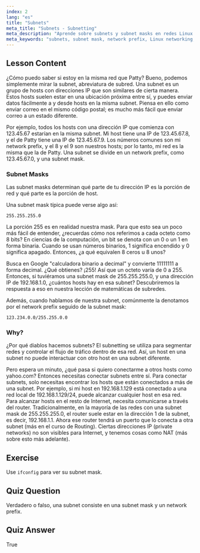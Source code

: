 ```yaml
---
index: 2
lang: "es"
title: "Subnets"
meta_title: "Subnets - Subnetting"
meta_description: "Aprende sobre subnets y subnet masks en redes Linux. Comprende los prefijos de red y cómo las subnets segmentan el tráfico. ¡Empieza con esta guía para principiantes!"
meta_keywords: "subnets, subnet mask, network prefix, Linux networking, IP address, principiante, tutorial, ifconfig"
---
```


## Lesson Content

¿Cómo puedo saber si estoy en la misma red que Patty? Bueno, podemos simplemente mirar la subnet, abreviatura de subred. Una subnet es un grupo de hosts con direcciones IP que son similares de cierta manera. Estos hosts suelen estar en una ubicación próxima entre sí, y puedes enviar datos fácilmente a y desde hosts en la misma subnet. Piensa en ello como enviar correo en el mismo código postal; es mucho más fácil que enviar correo a un estado diferente.

Por ejemplo, todos los hosts con una dirección IP que comienza con 123.45.67 estarían en la misma subnet. Mi host tiene una IP de 123.45.67.8, y el de Patty tiene una IP de 123.45.67.9. Los números comunes son mi network prefix, y el 8 y el 9 son nuestros hosts; por lo tanto, mi red es la misma que la de Patty. Una subnet se divide en un network prefix, como 123.45.67.0, y una subnet mask.

### Subnet Masks

Las subnet masks determinan qué parte de tu dirección IP es la porción de red y qué parte es la porción de host.

Una subnet mask típica puede verse algo así:

```plaintext
255.255.255.0
```

La porción 255 es en realidad nuestra mask. Para que esto sea un poco más fácil de entender, ¿recuerdas cómo nos referimos a cada octeto como 8 bits? En ciencias de la computación, un bit se denota con un 0 o un 1 en forma binaria. Cuando se usan números binarios, 1 significa encendido y 0 significa apagado. Entonces, ¿a qué equivalen 8 ceros u 8 unos?

Busca en Google "calculadora binario a decimal" y convierte 11111111 a forma decimal. ¿Qué obtienes? ¡255! Así que un octeto varía de 0 a 255. Entonces, si tuviéramos una subnet mask de 255.255.255.0, y una dirección IP de 192.168.1.0, ¿cuántos hosts hay en esa subnet? Descubriremos la respuesta a eso en nuestra lección de matemáticas de subredes.

Además, cuando hablamos de nuestra subnet, comúnmente la denotamos por el network prefix seguido de la subnet mask:

```plaintext
123.234.0.0/255.255.0.0
```

### Why?

¿Por qué diablos hacemos subnets? El subnetting se utiliza para segmentar redes y controlar el flujo de tráfico dentro de esa red. Así, un host en una subnet no puede interactuar con otro host en una subnet diferente.

Pero espera un minuto, ¿qué pasa si quiero conectarme a otros hosts como yahoo.com? Entonces necesitas conectar subnets entre sí. Para conectar subnets, solo necesitas encontrar los hosts que están conectados a más de una subnet. Por ejemplo, si mi host en 192.168.1.129 está conectado a una red local de 192.168.1.129/24, puede alcanzar cualquier host en esa red. Para alcanzar hosts en el resto de Internet, necesita comunicarse a través del router. Tradicionalmente, en la mayoría de las redes con una subnet mask de 255.255.255.0, el router suele estar en la dirección 1 de la subnet, es decir, 192.168.1.1. Ahora ese router tendrá un puerto que lo conecta a otra subnet (más en el curso de Routing). Ciertas direcciones IP (private networks) no son visibles para Internet, y tenemos cosas como NAT (más sobre esto más adelante).

## Exercise

Use `ifconfig` para ver su subnet mask.

## Quiz Question

Verdadero o falso, una subnet consiste en una subnet mask y un network prefix.

## Quiz Answer

True

